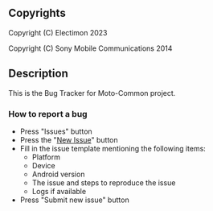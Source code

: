 ## Copyrights
Copyright (C) Electimon 2023

Copyright (C) Sony Mobile Communications 2014

## Description
This is the Bug Tracker for Moto-Common project.

### How to report a bug

- Press "Issues" button
- Press the "[New Issue](https://github.com/sonyxperiadev/bug_tracker/issues/new/choose)" button
- Fill in the issue template mentioning the following items:
  - Platform
  - Device
  - Android version
  - The issue and steps to reproduce the issue
  - Logs if available
- Press "Submit new issue" button
